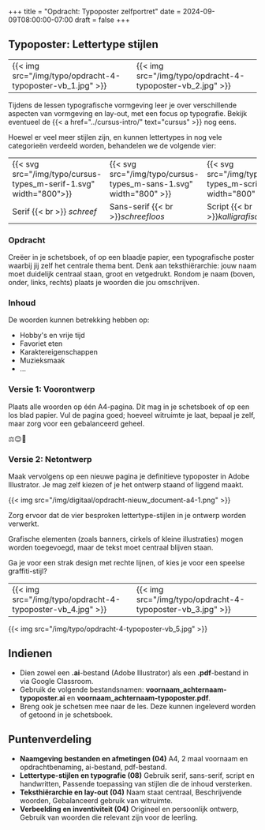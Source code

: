 +++
title = "Opdracht: Typoposter zelfportret"
date = 2024-09-09T08:00:00-07:00
draft = false
+++

## Typoposter: Lettertype stijlen

|   |   |
|---|---|
|{{< img src="/img/typo/opdracht-4-typoposter-vb_1.jpg" >}}|{{< img src="/img/typo/opdracht-4-typoposter-vb_2.jpg" >}}|

Tijdens de lessen typografische vormgeving leer je over verschillende aspecten van vormgeving en lay-out, met een focus op typografie. Bekijk eventueel de {{< a href="../cursus-intro/" text="cursus" >}} nog eens.

Hoewel er veel meer stijlen zijn, en kunnen lettertypes in nog vele categorieën verdeeld worden, behandelen we de volgende vier:

|   |   |   |   |
|---|---|---|---|
|{{< svg src="/img/typo/cursus-types_m-serif-1.svg" width="800">}}|{{< svg src="/img/typo/cursus-types_m-sans-1.svg" width="800" >}}|{{< svg src="/img/typo/cursus-types_m-script-1.svg" width="800" >}}|{{< svg src="/img/typo/cursus-types_m-handwritten-1.svg" width="800" >}}|
|Serif {{< br >}} *schreef*|Sans-serif {{< br >}}*schreefloos*|Script {{< br >}}*kalligrafisch*|Handwritten {{< br >}}*handgeschreven*|

### Opdracht

Creëer in je schetsboek, of op een blaadje papier, een typografische poster waarbij jij zelf het centrale thema bent. Denk aan teksthiërarchie: jouw naam moet duidelijk centraal staan, groot en vetgedrukt. Rondom je naam (boven, onder, links, rechts) plaats je woorden die jou omschrijven.

### Inhoud

De woorden kunnen betrekking hebben op:

- Hobby's en vrije tijd
- Favoriet eten
- Karaktereigenschappen
- Muzieksmaak
- ...

### Versie 1: Voorontwerp

Plaats alle woorden op één A4-pagina. Dit mag in je schetsboek of op een los blad papier. Vul de pagina goed; hoeveel witruimte je laat, bepaal je zelf, maar zorg voor een gebalanceerd geheel.

⚖️😌🙏

### Versie 2: Netontwerp

Maak vervolgens op een nieuwe pagina je definitieve typoposter in Adobe Illustrator. Je mag zelf kiezen of je het ontwerp staand of liggend maakt.

{{< img src="/img/digitaal/opdracht-nieuw_document-a4-1.png" >}}

Zorg ervoor dat de vier besproken lettertype-stijlen in je ontwerp worden verwerkt.

Grafische elementen (zoals banners, cirkels of kleine illustraties) mogen worden toegevoegd, maar de tekst moet centraal blijven staan.

Ga je voor een strak design met rechte lijnen, of kies je voor een speelse graffiti-stijl?

|   |   |
|---|---|
|{{< img src="/img/typo/opdracht-4-typoposter-vb_4.jpg" >}}|{{< img src="/img/typo/opdracht-4-typoposter-vb_3.jpg" >}}

{{< img src="/img/typo/opdracht-4-typoposter-vb_5.jpg" >}}

## Indienen

- Dien zowel een **.ai**-bestand (Adobe Illustrator) als een **.pdf**-bestand in via Google Classroom.
- Gebruik de volgende bestandsnamen: **voornaam_achternaam-typoposter.ai** en **voornaam_achternaam-typoposter.pdf**.
- Breng ook je schetsen mee naar de les. Deze kunnen ingeleverd worden of getoond in je schetsboek.

## Puntenverdeling

- **Naamgeving bestanden en afmetingen (04)** A4, 2 maal voornaam en opdrachtbenaming, ai-bestand, pdf-bestand. 
- **Lettertype-stijlen en typografie (08)** Gebruik serif, sans-serif, script en handwritten, Passende toepassing van stijlen die de inhoud versterken.
- **Teksthiërarchie en lay-out (04)** Naam staat centraal, Beschrijvende woorden, Gebalanceerd gebruik van witruimte.
- **Verbeelding en inventiviteit (04)** Origineel en persoonlijk ontwerp, Gebruik van woorden die relevant zijn voor de leerling.
